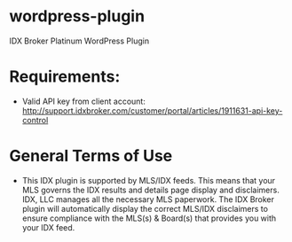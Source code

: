 # wordpress-plugin

IDX Broker Platinum WordPress Plugin

# Requirements:
* Valid API key from client account: http://support.idxbroker.com/customer/portal/articles/1911631-api-key-control

# General Terms of Use
* This IDX plugin is supported by MLS/IDX feeds. This means that your MLS governs the IDX results and details page display and disclaimers. IDX, LLC manages all the necessary MLS paperwork. The IDX Broker plugin will automatically display the correct MLS/IDX disclaimers to ensure compliance with the MLS(s) & Board(s) that provides you with your IDX feed.
